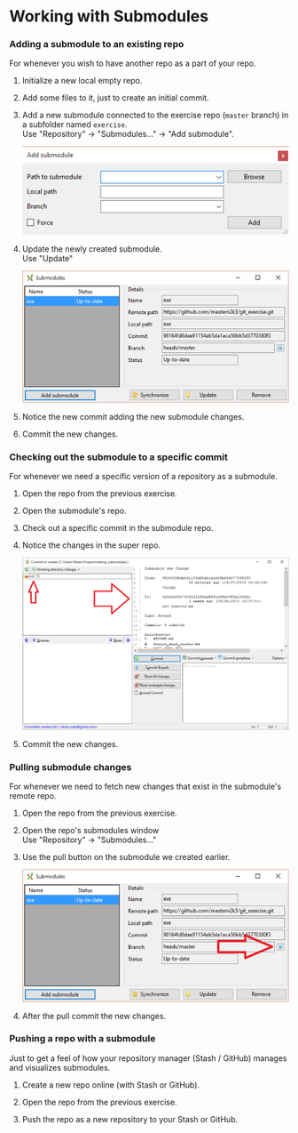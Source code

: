 
Working with Submodules
=======================

### Adding a submodule to an existing repo

For whenever you wish to have another repo as a part of your repo.

1. Initialize a new local empty repo.

2. Add some files to it, just to create an initial commit.

3. Add a new submodule connected to the exercise repo (`master` branch) in a subfolder named `exercise`.  
    Use "Repository" -> "Submodules..." -> "Add submodule".

    ![Add submodule](images/add_submodule.png)

4. Update the newly created submodule.  
    Use "Update"

    ![Update submodule](images/submodules.png)

4. Notice the new commit adding the new submodule changes.

5. Commit the new changes.

### Checking out the submodule to a specific commit

For whenever we need a specific version of a repository as a submodule.

1. Open the repo from the previous exercise.

2. Open the submodule's repo.

3. Check out a specific commit in the submodule repo.

4. Notice the changes in the super repo.

    ![Rewind submodule](images/submodule_rewind.png)

5. Commit the new changes.

### Pulling submodule changes

For whenever we need to fetch new changes that exist in the submodule's remote repo.

1. Open the repo from the previous exercise.

2. Open the repo's submodules window  
    Use "Repository" -> "Submodules..."

3. Use the pull button on the submodule we created earlier.

    ![Submodule pull](images/submodule_pull.png)

4. After the pull commit the new changes.

### Pushing a repo with a submodule

Just to get a feel of how your repository manager (Stash / GitHub) manages and visualizes submodules.

1. Create a new repo online (with Stash or GitHub).

2. Open the repo from the previous exercise.

3. Push the repo as a new repository to your Stash or GitHub.
